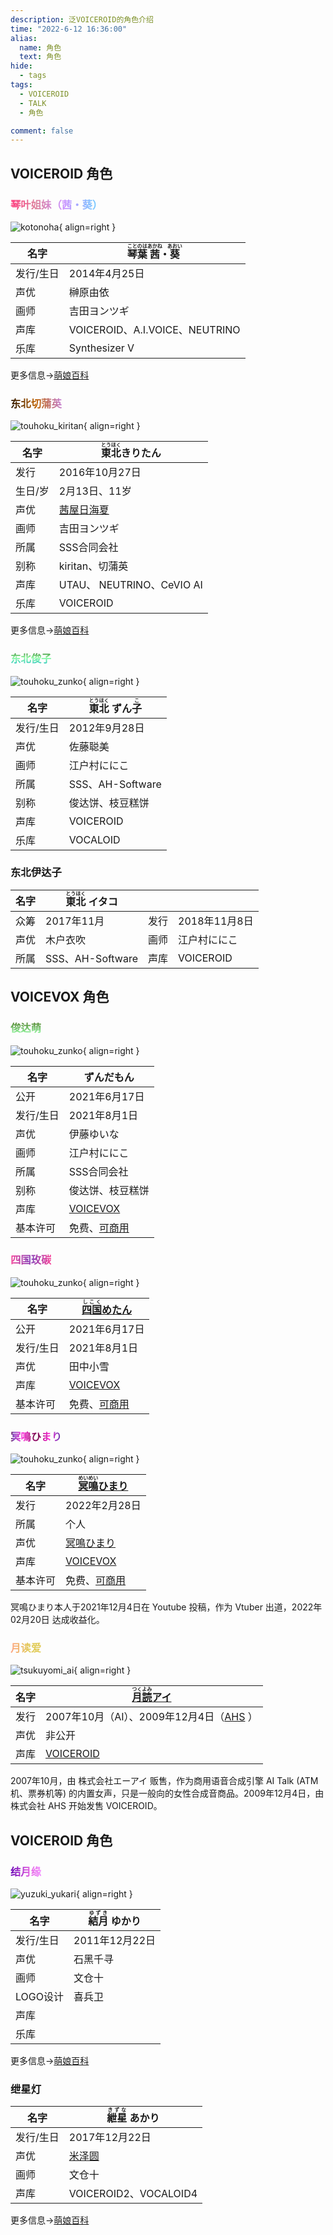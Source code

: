 ```yaml
---
description: 泛VOICEROID的角色介绍
time: "2022-6-12 16:36:00"
alias: 
  name: 角色
  text: 角色
hide:
  - tags
tags:
  - VOICEROID
  - TALK
  - 角色

comment: false
---
```


## VOICEROID 角色

### **<span style="background: rgb(255,51,120);background: linear-gradient(90deg, rgba(255,51,120,1) 0%, rgba(221,131,158,1) 28%, rgba(202,145,255,1) 58%, rgba(100,212,255,1) 100%);;-webkit-background-clip: text;-webkit-text-fill-color: transparent;">琴叶姐妹（茜・葵）</span>**
<!-- 渐变使用 https://cssgradient.io/ -->

![kotonoha](../assets/medias/akane_aoi_tietie.jpg){ align=right }

| 名字 | <ruby>琴葉<rt>ことのは</rt></ruby><ruby>茜<rt>あかね</rt></ruby>・<ruby>葵<rt>あおい</rt> </ruby>|
|---|---|
| 发行/生日 | 2014年4月25日 |
| 声优 | 榊原由依 |
| 画师 | 吉田ヨンツギ |
| 声库 | VOICEROID、A.I.VOICE、NEUTRINO |
| 乐库 | Synthesizer V |

更多信息→[萌娘百科](https://zh.moegirl.org.cn/%E7%90%B4%E5%8F%B6%E8%8C%9C%E3%80%81%E8%91%B5)

### **<span style="background: rgb(199,131,221);background: linear-gradient(260deg, rgba(199,131,221,1) 0%, rgba(189,97,0,1) 50%, rgba(38,20,0,1) 100%);;-webkit-background-clip: text;-webkit-text-fill-color: transparent;">东北切蒲英</span>**
<!-- 渐变使用 https://cssgradient.io/ -->

![touhoku_kiritan](../assets/medias/21141353_p0.jpg){ align=right }

| 名字 | <ruby>東北<rt>とうほく</rt></ruby>きりたん
|---|---|
| 发行 | 2016年10月27日 |
| 生日/岁 | 2月13日、11岁 |
| 声优 | [茜屋日海夏](https://twitter.com/iRis_a_himi) |
| 画师 | 吉田ヨンツギ |
| 所属 | SSS合同会社 |
| 别称 | kiritan、切蒲英 |
| 声库 | UTAU、 NEUTRINO、CeVIO AI |
| 乐库 | VOICEROID |

更多信息→[萌娘百科](https://zh.moegirl.org.cn/%E7%90%B4%E5%8F%B6%E8%8C%9C%E3%80%81%E8%91%B5)



### <span style="background: rgb(34,193,195);background: linear-gradient(0deg, rgba(34,193,195,1) 0%, rgba(150,255,167,1) 56%, rgba(46,124,37,1) 100%);-webkit-background-clip: text;-webkit-text-fill-color: transparent;">**东北俊子**</span>
![touhoku_zunko](../assets/medias/966896_touhoku_zunko.jpg){ align=right }

| 名字 | <ruby>東北<rt>とうほく</rt></ruby> ずん<ruby>子<rt>こ</rt></ruby> |
|-|-|
| 发行/生日 | 2012年9月28日 |
| 声优 | 佐藤聪美 |
| 画师 | 江户村ににこ |
| 所属 | SSS、AH-Software |
| 别称 | 俊达饼、枝豆糕饼 |
| 声库 | VOICEROID |
| 乐库 | VOCALOID |

### 东北伊达子

| 名字 | <ruby>東北<rt>とうほく</rt></ruby> イタコ |||
|-|-|-|-|
| 众筹 | 2017年11月 | 发行 | 2018年11月8日
| 声优 | 木户衣吹 | 画师 | 江户村ににこ |
| 所属 | SSS、AH-Software | 声库 | VOICEROID |


## VOICEVOX 角色

### <span style="background: rgb(150,255,167);background: linear-gradient(0deg, rgba(150,255,167,1) 0%, rgba(77,124,37,1) 100%);-webkit-background-clip: text;-webkit-text-fill-color: transparent;">**俊达萌**</span>
![touhoku_zunko](../assets/medias/Chara_zunmon.png){ align=right }

| 名字 | ずんだもん|
|-|-|
| 公开 | 2021年6月17日 |
| 发行/生日 | 2021年8月1日 |
| 声优 | 伊藤ゆいな |
| 画师 | 江户村ににこ |
| 所属 | SSS合同会社 |
| 别称 | 俊达饼、枝豆糕饼 |
| 声库 | [VOICEVOX](https://voicevox.hiroshiba.jp/) |
| 基本许可 | 免费、[可商用](https://voicevox.hiroshiba.jp/term/) |


### <span style="background: rgb(126,63,185);background: radial-gradient(circle, rgba(126,63,185,1) 0%, rgba(252,70,153,1) 100%);-webkit-background-clip: text;-webkit-text-fill-color: transparent;">**四国玫碳**</span>

![touhoku_zunko](../assets/medias/siguo_92645347_p0.png){ align=right }

| 名字 | [<ruby>四国<rt>しこく</rt></ruby>めたん](https://dic.pixiv.net/a/%E5%9B%9B%E5%9B%BD%E3%82%81%E3%81%9F%E3%82%93)|
|-|-|
| 公开 | 2021年6月17日 |
| 发行/生日 | 2021年8月1日 |
| 声优 | 田中小雪 |
| 声库 | [VOICEVOX](https://voicevox.hiroshiba.jp/) |
| 基本许可 | 免费、[可商用](https://voicevox.hiroshiba.jp/term/) |



### <span style="background: rgb(77,0,32);background: radial-gradient(circle, rgba(77,0,32,1) 0%, rgba(174,27,134,1) 21%, rgba(255,49,219,1) 52%, rgba(126,63,185,1) 87%, rgba(77,0,32,1) 100%);-webkit-background-clip: text;-webkit-text-fill-color: transparent;">**冥鳴ひまり**</span>

![touhoku_zunko](../assets/medias/meimei_himari_97264697_p0.png){ align=right }

| 名字 | [<ruby>冥鳴<rt>めいめい</rt></ruby>ひまり](https://dic.pixiv.net/a/%E5%9B%9B%E5%9B%BD%E3%82%81%E3%81%9F%E3%82%93)|
|-|-|
| 发行 | 2022年2月28日 |
| 所属 | 个人 |
| 声优 | [冥鳴ひまり](https://www.youtube.com/channel/UCBA2EDiX5euSTM2Ic3gKqIw) |
| 声库 | [VOICEVOX](https://voicevox.hiroshiba.jp/) |
| 基本许可 | 免费、[可商用](https://meimeihimari.wixsite.com/himari/terms-of-use) |

冥鳴ひまり本人于2021年12月4日在 Youtube 投稿，作为 Vtuber 出道，2022年02月20日 达成收益化。

### <span style="background: rgb(255,164,130);background: linear-gradient(90deg, rgba(255,164,130,1) 0%, rgba(225,203,88,1) 61%);-webkit-background-clip: text;-webkit-text-fill-color: transparent;">**月读爱**</span>

![tsukuyomi_ai](../assets/medias/tsukuyomi_ai_le.png){ align=right }

| 名字 | [<ruby>月読<rt>つくよみ</rt></ruby>アイ](https://dic.nicovideo.jp/a/%E6%9C%88%E8%AA%AD%E3%82%A2%E3%82%A4)|
|-|-|
| 发行 | 2007年10月（AI）、2009年12月4日（[AHS](https://www.ah-soft.com/voiceroid/ai/) ）|
| 声优 | 非公开 |
| 声库 | [VOICEROID](https://www.ah-soft.com/voiceroid/ai/) |

2007年10月，由 株式会社エーアイ 贩售，作为商用语音合成引擎 AI Talk (ATM 机、票券机等) 的内置女声，只是一般向的女性合成音商品。2009年12月4日，由株式会社 AHS 开始发售 VOICEROID。

## VOICEROID 角色

### <span style="background: rgb(102,0,179);background: linear-gradient(90deg, rgba(102,0,179,1) 0%, rgba(223,88,225,1) 61%, rgba(243,144,255,1) 100%);-webkit-background-clip: text;-webkit-text-fill-color: transparent;">**结月缘**</span>
![yuzuki_yukari](../assets/medias/yukari_set.png){ align=right }

| 名字 | <ruby>結月<rt>ゆずき</rt></ruby> ゆかり |
|-|-|
| 发行/生日 | 2011年12月22日 |
| 声优 | 石黑千寻 |
| 画师 | 文仓十 |
| LOGO设计 | 喜兵卫 |
| 声库 |  |
| 乐库 |  |

更多信息→[萌娘百科](https://zh.moegirl.org.cn/%E7%BB%93%E6%9C%88%E7%BC%98)

### **绁星灯**

| 名字 | <ruby>紲星<rt>きずな</rt></ruby> あかり |
|-|-|
| 发行/生日 | 2017年12月22日 |
| 声优 | [米泽圆](https://twitter.com/yone_mado) |
| 画师 | 文仓十 |
| 声库 | VOICEROID2、VOCALOID4 |
更多信息→[萌娘百科](https://zh.moegirl.org.cn/%E7%BB%81%E6%98%9F%E7%81%AF)